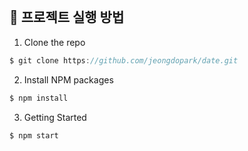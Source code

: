 <br/>

## 📌 프로젝트 실행 방법

1. Clone the repo

```javascript
$ git clone https://github.com/jeongdopark/date.git
```

2. Install NPM packages

```javascript
$ npm install
```

3. Getting Started

```javascript
$ npm start
```

<br/>
